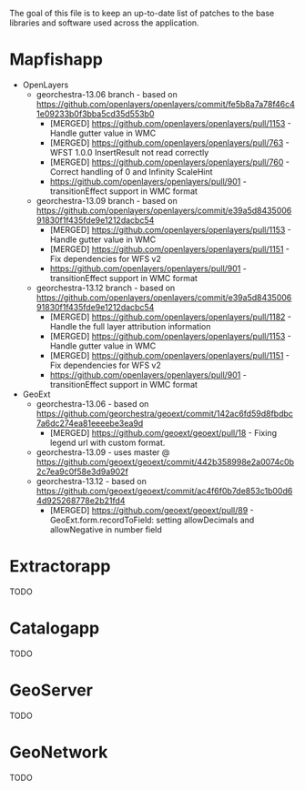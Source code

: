 The goal of this file is to keep an up-to-date list of patches to the base libraries and software used across the application.

Mapfishapp
==========

* OpenLayers
    * georchestra-13.06 branch - based on https://github.com/openlayers/openlayers/commit/fe5b8a7a78f46c41e09233b0f3bba5cd35d553b0
        * [MERGED] https://github.com/openlayers/openlayers/pull/1153 - Handle gutter value in WMC
        * [MERGED] https://github.com/openlayers/openlayers/pull/763 - WFST 1.0.0 InsertResult not read correctly
        * [MERGED] https://github.com/openlayers/openlayers/pull/760 - Correct handling of 0 and Infinity ScaleHint
        * https://github.com/openlayers/openlayers/pull/901 - transitionEffect support in WMC format
    * georchestra-13.09 branch - based on https://github.com/openlayers/openlayers/commit/e39a5d843500691830f1f435fde9e1212dacbc54
        * [MERGED] https://github.com/openlayers/openlayers/pull/1153 - Handle gutter value in WMC
        * [MERGED] https://github.com/openlayers/openlayers/pull/1151 - Fix dependencies for WFS v2
        * https://github.com/openlayers/openlayers/pull/901 - transitionEffect support in WMC format
    * georchestra-13.12 branch - based on https://github.com/openlayers/openlayers/commit/e39a5d843500691830f1f435fde9e1212dacbc54
        * [MERGED] https://github.com/openlayers/openlayers/pull/1182 - Handle the full layer attribution information
        * [MERGED] https://github.com/openlayers/openlayers/pull/1153 - Handle gutter value in WMC
        * [MERGED] https://github.com/openlayers/openlayers/pull/1151 - Fix dependencies for WFS v2
        * https://github.com/openlayers/openlayers/pull/901 - transitionEffect support in WMC format
* GeoExt
    * georchestra-13.06 - based on https://github.com/georchestra/geoext/commit/142ac6fd59d8fbdbc7a6dc274ea81eeeebe3ea9d
        * [MERGED] https://github.com/geoext/geoext/pull/18 - Fixing legend url with custom format.
    * georchestra-13.09 - uses master @ https://github.com/geoext/geoext/commit/442b358998e2a0074c0b2c7ea9c0f58e3d9a902f
    * georchestra-13.12 - based on https://github.com/geoext/geoext/commit/ac4f6f0b7de853c1b00d64d925268778e2b21fd4
        * [MERGED] https://github.com/geoext/geoext/pull/89 - GeoExt.form.recordToField: setting allowDecimals and allowNegative in number field


Extractorapp
============

TODO

Catalogapp
==========

TODO

GeoServer
=========

TODO

GeoNetwork
==========

TODO